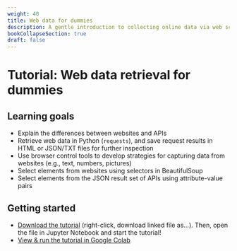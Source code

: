 ```yaml
---
weight: 40
title: Web data for dummies
description: A gentle introduction to collecting online data via web scraping and APIs. An absolute must for anybody interested in starting to scrape.
bookCollapseSection: true
draft: false
---
```


# Tutorial: Web data retrieval for dummies

## Learning goals

* Explain the differences between websites and APIs
* Retrieve web data in Python (`requests`), and save request results in HTML or JSON/TXT files for further inspection
* Use browser control tools to develop strategies for capturing data from websites (e.g., text, numbers, pictures)
* Select elements from websites using selectors in BeautifulSoup
* Select elements from the JSON result set of APIs using attribute-value pairs

## Getting started

- [Download the tutorial](webdata-for-dummies.ipynb) (right-click, download linked file as...). Then, open the file in Jupyter Notebook and start the tutorial!
- [View & run the tutorial in Google Colab](https://colab.research.google.com/github/hannesdatta/course-odcm/blob/master/content/docs/tutorials/webdata-for-dummies/webdata-for-dummies.ipynb)
